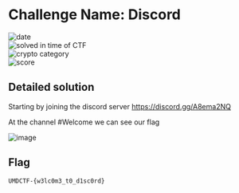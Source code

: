 # Challenge Name: Discord




![date](https://img.shields.io/badge/date-17.04.2021-brightgreen.svg)  
![solved in time of CTF](https://img.shields.io/badge/solved-in%20time%20of%20CTF-brightgreen.svg)   
![crypto category](https://img.shields.io/badge/category-Init-blueviolet.svg)   
![score](https://img.shields.io/badge/score-100-blue.svg)




## Detailed solution

Starting by joining the discord server https://discord.gg/A8ema2NQ 

At the channel #Welcome we can see our flag 

![image](https://user-images.githubusercontent.com/72421091/115163488-e7d68180-a098-11eb-9d71-3ab21e8def0b.png)


## Flag

```
UMDCTF-{w3lc0m3_t0_d1sc0rd}
```
